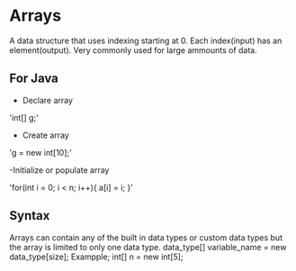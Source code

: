 # Arrays

A data structure that uses indexing starting at 0. Each index(input) has an element(output). Very commonly used for large ammounts of data. 

## For Java
- Declare array

'int[] g;'

- Create array

'g = new int[10];'

-Initialize or populate array

'for(int i = 0; i < n; i++){
a[i] = i;
}'
 
## Syntax 
Arrays can contain any of the built in data types or custom data types but the array is limited to only one data type. 
data_type[] variable_name = new data_type[size];
Exampple;
int[] n = new int[5];
